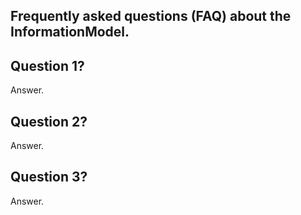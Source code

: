 ## Frequently asked questions (FAQ) about the InformationModel.

## Question 1?
Answer.

## Question 2?
Answer.

## Question 3?
Answer.
